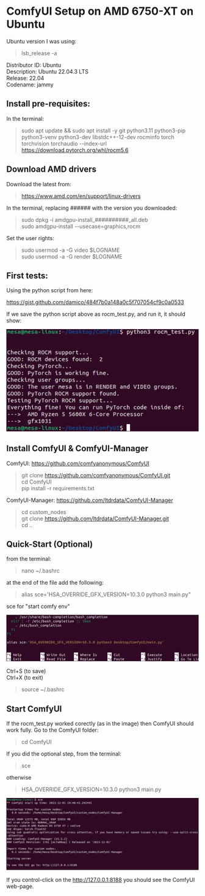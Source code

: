 # ComfyUI Setup on AMD 6750-XT on Ubuntu

Ubuntu version I was using:

> lsb_release -a

Distributor ID:	Ubuntu  
Description:	Ubuntu 22.04.3 LTS  
Release:	22.04  
Codename:	jammy  


## Install pre-requisites:

In the terminal:

> sudo apt update && sudo apt install -y git python3.11 python3-pip python3-venv python3-dev libstdc++-12-dev rocminfo torch torchvision torchaudio --index-url https://download.pytorch.org/whl/rocm5.6

## Download AMD drivers

Download the latest from:
> https://www.amd.com/en/support/linux-drivers

In the terminal, replacing ###### with the version you downloaded:

> sudo dpkg -i amdgpu-install_##########_all.deb  
> sudo amdgpu-install --usecase=graphics,rocm 

Set the user rights:

> sudo usermod -a -G video $LOGNAME  
> sudo usermod -a -G render $LOGNAME

## First tests:

Using the python script from here:

https://gist.github.com/damico/484f7b0a148a0c5f707054cf9c0a0533

If we save the python script above as rocm_test.py, and run it, it should show:

![ss1](sss/ss1.png)

## Install ComfyUI & ComfyUI-Manager

ComfyUI: https://github.com/comfyanonymous/ComfyUI

> git clone https://github.com/comfyanonymous/ComfyUI.git  
> cd ComfyUI  
> pip install -r requirements.txt

ComfyUI-Manager: https://github.com/ltdrdata/ComfyUI-Manager

> cd custom_nodes  
> git clone https://github.com/ltdrdata/ComfyUI-Manager.git  
> cd ..

## Quick-Start (Optional)

from the terminal:

> nano ~/.bashrc

at the end of the file add the following:

> alias sce='HSA_OVERRIDE_GFX_VERSION=10.3.0 python3 main.py"

sce for "start comfy env"

![ss2](sss/ss2.png)

Ctrl+S (to save)  
Ctrl+X (to exit)

> source ~/.bashrc

## Start ComfyUI

If the rocm_test.py worked corectly (as in the image) then ComfyUI should work fully. Go to the ComfyUI folder:

> cd ComfyUI

If you did the optional step, from the terminal:

> sce

otherwise

> HSA_OVERRIDE_GFX_VERSION=10.3.0 python3 main.py

![ss3](sss/ss3.png)

If you control-click on the http://127.0.0.1:8188 you should see the ComfyUI web-page.

